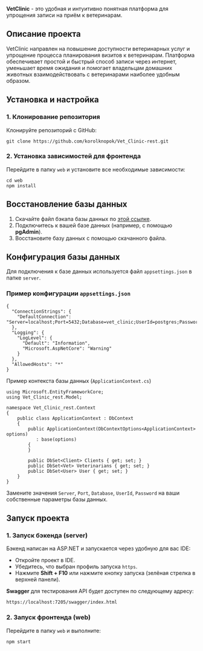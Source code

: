 **VetClinic** - это удобная и интуитивно понятная платформа для упрощения записи на приём к ветеринарам.

## Описание проекта

VetClinic направлен на повышение доступности ветеринарных услуг и упрощение процесса планирования визитов к ветеринарам. Платформа обеспечивает простой и быстрый способ записи через интернет, уменьшает время ожидания и помогает владельцам домашних животных взаимодействовать с ветеринарами наиболее удобным образом.

## Установка и настройка

### 1. Клонирование репозитория

Клонируйте репозиторий с GitHub:
```
git clone https://github.com/korolknopok/Vet_Clinic-rest.git
```

### 2. Установка зависимостей для фронтенда

Перейдите в папку `web` и установите все необходимые зависимости:

```
cd web
npm install
```

## Восстановление базы данных

1. Скачайте файл бэкапа базы данных по [этой ссылке](https://drive.google.com/file/d/1IjG7rXrrzmKo3Tt-t5OyVMF5szKrP2Tn/view?usp=drive_link).
2. Подключитесь к вашей базе данных (например, с помощью **pgAdmin**).
3. Восстановите базу данных с помощью скачанного файла.
## Конфигурация базы данных

Для подключения к базе данных используется файл `appsettings.json` в папке `server`. 
### Пример конфигурации `appsettings.json`

```
{
  "ConnectionStrings": {
    "DefaultConnection": "Server=localhost;Port=5432;Database=vet_clinic;UserId=postgres;Password=12345"
  },
  "Logging": {
    "LogLevel": {
      "Default": "Information",
      "Microsoft.AspNetCore": "Warning"
    }
  },
  "AllowedHosts": "*"
}
```

Пример контекста базы данных (`ApplicationContext.cs`)
```
using Microsoft.EntityFrameworkCore;
using Vet_Clinic_rest.Model;

namespace Vet_Clinic_rest.Context
{
    public class ApplicationContext : DbContext
    {
        public ApplicationContext(DbContextOptions<ApplicationContext> options)
           : base(options)
        {
        }

        public DbSet<Client> Clients { get; set; }
        public DbSet<Vet> Veterinarians { get; set; }
        public DbSet<User> User { get; set; }
    }
}
```

Замените значения `Server`, `Port`, `Database`, `UserId`, `Password` на ваши собственные параметры базы данных.

## Запуск проекта

### 1. Запуск бэкенда (server)

Бэкенд написан на ASP.NET и запускается через удобную для вас IDE:

- Откройте проект в IDE.
- Убедитесь, что выбран профиль запуска `https`.
- Нажмите **Shift + F10** или нажмите кнопку запуска (зелёная стрелка в верхней панели).

**Swagger** для тестирования API будет доступен по следующему адресу:

```
https://localhost:7205/swagger/index.html
```

### 2. Запуск фронтенда (web)

Перейдите в папку `web` и выполните:

```
npm start
```

